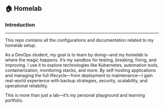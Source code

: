 🏠 Homelab
---

### Introduction
---

This repo contains all the configurations and documentation related to my homelab setup.

As a DevOps student, my goal is to learn by doing—and my homelab is where the magic happens. It’s my sandbox for testing, breaking, fixing, and improving. I use it to explore technologies like Kubernetes, automation tools, containerization, monitoring stacks, and more. By self-hosting applications and managing the full lifecycle—from deployment to maintenance—I gain real-world experience with backup strategies, security, scalability, and operational reliability.

This is more than just a lab—it’s my personal playground and learning portfolio.
